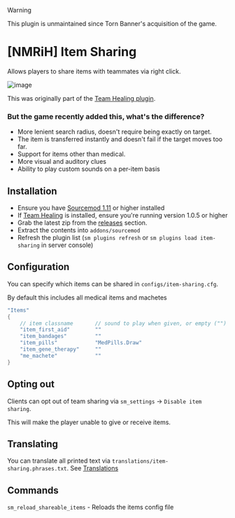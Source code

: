 > [!WARNING]
> This plugin is unmaintained since Torn Banner's acquisition of the game.

# [NMRiH] Item Sharing

Allows players to share items with teammates via right click.

![image](https://user-images.githubusercontent.com/11559683/152640384-70ce6cff-04b4-43ee-b8ed-4337e5d50b28.png)

This was originally part of the [Team Healing plugin](https://github.com/dysphie/nmrih-team-healing).
### But the game recently added this, what's the difference?

- More lenient search radius, doesn't require being exactly on target.
- The item is transferred instantly and doesn't fail if the target moves too far.
- Support for items other than medical.
- More visual and auditory clues
- Ability to play custom sounds on a per-item basis

## Installation
- Ensure you have [Sourcemod 1.11](https://wiki.alliedmods.net/Installing_sourcemod) or higher installed
- If [Team Healing](https://github.com/dysphie/nmrih-team-healing/releases) is installed, ensure you're running version 1.0.5 or higher
- Grab the latest zip from the [releases](https://github.com/dysphie/nmrih-item-sharing/releases) section.
- Extract the contents into `addons/sourcemod`
- Refresh the plugin list (`sm plugins refresh` or `sm plugins load item-sharing` in server console)



## Configuration

You can specify which items can be shared in `configs/item-sharing.cfg`.

By default this includes all medical items and machetes

```cpp
"Items"
{
	// item classname       // sound to play when given, or empty ("") to play "weapon_db.GenericFoley"
	"item_first_aid"        ""
	"item_bandages"         ""
	"item_pills"            "MedPills.Draw"
	"item_gene_therapy"     ""
	"me_machete"            ""
}
```

## Opting out

Clients can opt out of team sharing via `sm_settings` -> `Disable item sharing`. 

This will make the player unable to give or receive items.

## Translating

You can translate all printed text via `translations/item-sharing.phrases.txt`. See [Translations](https://wiki.alliedmods.net/Translations_(SourceMod_Scripting)#Distributing_Language_Files)

## Commands

`sm_reload_shareable_items` - Reloads the items config file
